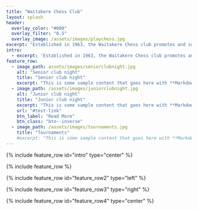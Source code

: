 ```yaml
---
title: "Waitakere Chess Club"
layout: splash
header:
  overlay_color: "#000"
  overlay_filter: "0.5"
  overlay_image: /assets/images/playchess.jpg
excerpt: "Established in 1963, the Waitakere Chess club promotes and supports players of all levels and abilities. We meet for regular club nights on Thursdays, and regularly organise tournaments and events. Join us for a game!"
intro: 
  - excerpt: 'Established in 1963, the Waitakere Chess club promotes and supports players of all levels and abilities. We meet for regular club nights on Thursdays, and regularly organise tournaments and events. Join us for a game!'
feature_row:
  - image_path: assets/images/seniorclubnight.jpg
    alt: "Senior club night"
    title: "Senior club night"
    excerpt: "This is some sample content that goes here with **Markdown** formatting."
  - image_path: /assets/images/juniorclubnight.jpg
    alt: "Junior club night"
    title: "Junior club night"
    excerpt: "This is some sample content that goes here with **Markdown** formatting."
    url: "#test-link"
    btn_label: "Read More"
    btn_class: "btn--inverse"
  - image_path: /assets/images/tournaments.jpg
    title: "Tournaments"
    #excerpt: "This is some sample content that goes here with **Markdown** formatting."
---
```


{% include feature_row id="intro" type="center" %}

{% include feature_row %}

{% include feature_row id="feature_row2" type="left" %}

{% include feature_row id="feature_row3" type="right" %}

{% include feature_row id="feature_row4" type="center" %}